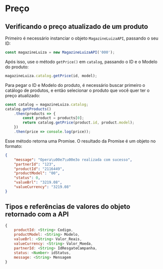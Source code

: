 # Preço

## Verificando o preço atualizado de um produto

Primeiro é necessário instanciar o objeto `MagazineLuizaAPI`, passando o seu ID:

```js
const magazineLuiza = new MagazineLuizaAPI('000');
```

Após isso, use o método `getPrice()` em `catalog`, passando o ID e o Modelo do produto:

```js
magazineLuiza.catalog.getPrice(id, model);
```

Para pegar o ID e Modelo do produto, é necessário buscar primeiro o catálogo de produtos, e então selecionar o produto que você quer ter o preço atualizado:

```js
const catalog = magazineLuiza.catalog;
catalog.getProducts()
	.then(products => {
		const product = products[0];
		return catalog.getPrice(product.id, product.model);
	})
	.then(price => console.log(price));
```

Esse método retorna uma Promise. O resultado da Promise é um objeto no formato:

```json
{
    "message": "Opera\u00e7\u00e3o realizada com sucesso",
    "partnerId": "123",
    "productId": "2116449",
    "productModel": "00",
    "status": 0,
    "valueBrl": "3219.08",
    "valueCurrency": "3219.08"
}
```

## Tipos e referências de valores do objeto retornado com a API

```js
{
	productId: <String> Codigo,
	productModel: <String> Modelo,
	valueBrl: <String> Valor_Reais,
	valueCurrency: <String> Valor_Moeda,
	partnerId: <String> IdResgateCampanha,
	status: <Number> idStatus,
	message: <String> Mensagem
}
```
